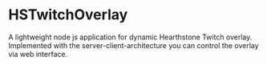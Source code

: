 # HSTwitchOverlay
A lightweight node js application for dynamic Hearthstone Twitch overlay. Implemented with the server-client-architecture you can control the overlay via web interface. 
